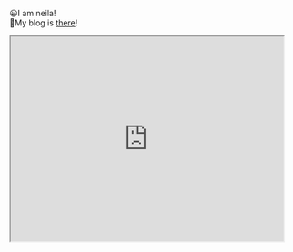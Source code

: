 😀I am neila!<br>
👀My blog is [there](https://neila-a.github.io)!<br>
<iframe src="https://neila-a.github.io/neila-a/dontclickme/" width="480px" height="360px"></iframe>
